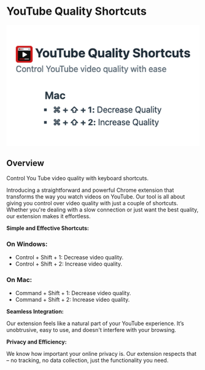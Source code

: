 # YouTube Quality Shortcuts

![intro screen shot](./images/intro_1.png)

## Overview

Control You Tube video quality with keyboard shortcuts.

Introducing a straightforward and powerful Chrome extension that transforms the way you watch videos on YouTube. Our tool is all about giving you control over video quality with just a couple of shortcuts. Whether you're dealing with a slow connection or just want the best quality, our extension makes it effortless.

**Simple and Effective Shortcuts:**

### On Windows:

- Control + Shift + 1: Decrease video quality.
- Control + Shift + 2: Increase video quality.

### On Mac:

- Command + Shift + 1: Decrease video quality.
- Command + Shift + 2: Increase video quality.

**Seamless Integration:**

Our extension feels like a natural part of your YouTube experience. It’s unobtrusive, easy to use, and doesn't interfere with your browsing.

**Privacy and Efficiency:**

We know how important your online privacy is. Our extension respects that – no tracking, no data collection, just the functionality you need.